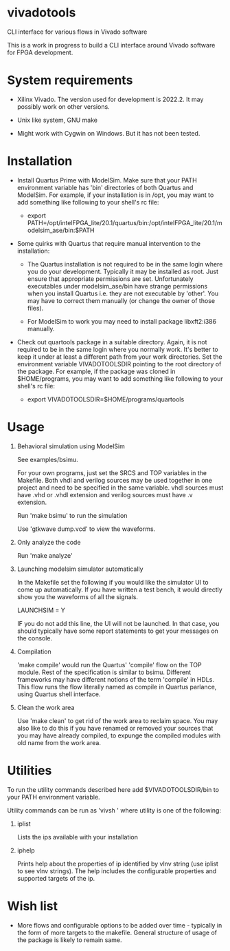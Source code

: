 # vivadotools

CLI interface for various flows in Vivado software 

This is a work in progress to build a CLI interface around Vivado software for FPGA development.

# System requirements

- Xilinx Vivado. The version used for development is 2022.2. It may possibly work on other versions.

- Unix like system, GNU make

- Might work with Cygwin on Windows. But it has not been tested.

# Installation

- Install Quartus Prime with ModelSim. Make sure that your PATH environment variable has 'bin' directories of both Quartus and ModelSim. For example, if your installation is in /opt, you may want to add something like following to your shell's rc file:

    - export PATH=/opt/intelFPGA_lite/20.1/quartus/bin:/opt/intelFPGA_lite/20.1/modelsim_ase/bin:$PATH

- Some quirks with Quartus that require manual intervention to the installation:

    - The Quartus installation is not required to be in the same login where you do your development. Typically it may be installed as root. Just ensure that appropriate permissions are set. Unfortunately executables under modelsim_ase/bin have strange permissions when you install Quartus i.e. they are not executable by 'other'. You may have to correct them manually (or change the owner of those files).

    - For ModelSim to work you may need to install package libxft2:i386 manually.

- Check out quartools package in a suitable directory. Again, it is not required to be in the same login where you normally work. It's better to keep it under at least a different path from your work directories. Set the environment variable VIVADOTOOLSDIR pointing to the root directory of the package. For example, if the package was cloned in $HOME/programs, you may want to add something like following to your shell's rc file:

    - export VIVADOTOOLSDIR=$HOME/programs/quartools

# Usage

1. Behavioral simulation using ModelSim

    See examples/bsimu.

    For your own programs, just set the SRCS and TOP variables in the Makefile. Both vhdl and verilog sources may be used together in one project and need to be specified in the same variable. vhdl sources must have .vhd or .vhdl extension and verilog sources must have .v extension.

    Run 'make bsimu' to run the simulation

    Use 'gtkwave dump.vcd' to view the waveforms.

1. Only analyze the code

    Run 'make analyze'

1. Launching modelsim simulator automatically

    In the Makefile set the following if you would like the simulator UI to come up automatically. If you have written a test bench, it would directly show you the waveforms of all the signals.

    LAUNCHSIM = Y

    IF you do not add this line, the UI will not be launched. In that case, you should typically have some report statements to get your messages on the console.

1. Compilation

    'make compile' would run the Quartus' 'compile' flow on the TOP module. Rest of the specification is similar to bsimu. Different frameworks may have different notions of the term 'compile' in HDLs. This flow runs the flow literally named as compile in Quartus parlance, using Quartus shell interface.

1. Clean the work area

    Use 'make clean' to get rid of the work area to reclaim space. You may also like to do this if you have renamed or removed your sources that you may have already compiled, to expunge the compiled modules with old name from the work area.

# Utilities

To run the utility commands described here add $VIVADOTOOLSDIR/bin to your PATH environment variable.

Utility commands can be run as 'vivsh <utility>' where utility is one of the following:

1. iplist

    Lists the ips available with your installation

2. iphelp <vlnv string of ip>

    Prints help about the properties of ip identified by vlnv string (use iplist to see vlnv strings). The help includes the configurable properties and supported targets of the ip.

# Wish list

- More flows and configurable options to be added over time - typically in the form of more targets to the makefile. General structure of usage of the package is likely to remain same.

